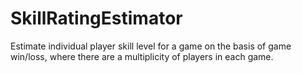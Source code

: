 # SkillRatingEstimator
Estimate individual player skill level for a game on the basis of game win/loss, where there are a multiplicity of players in each game.
